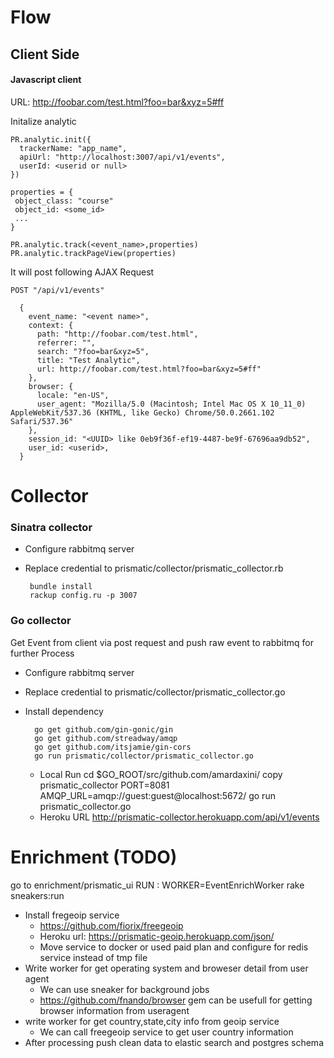 # Flow
## Client Side
#### Javascript client
  URL: http://foobar.com/test.html?foo=bar&xyz=5#ff
  
  Initalize analytic
  
    PR.analytic.init({
      trackerName: "app_name",
      apiUrl: "http://localhost:3007/api/v1/events",
      userId: <userid or null>
    })
    
    properties = {
     object_class: "course"
     object_id: <some_id>
     ...
    }
    
    PR.analytic.track(<event_name>,properties)
    PR.analytic.trackPageView(properties)

  It will post following AJAX Request
  
    POST "/api/v1/events" 
  
      {
        event_name: "<event name>",
        context: {
          path: "http://foobar.com/test.html",
          referrer: "",
          search: "?foo=bar&xyz=5",
          title: "Test Analytic",
          url: http://foobar.com/test.html?foo=bar&xyz=5#ff"
        },
        browser: {
          locale: "en-US",
          user_agent: "Mozilla/5.0 (Macintosh; Intel Mac OS X 10_11_0) AppleWebKit/537.36 (KHTML, like Gecko) Chrome/50.0.2661.102 Safari/537.36"
        },
        session_id: "<UUID> like 0eb9f36f-ef19-4487-be9f-67696aa9db52",
        user_id: <userid>,
      }

# Collector
### Sinatra collector        
 - Configure rabbitmq server
 - Replace credential to prismatic/collector/prismatic_collector.rb
 
        bundle install
        rackup config.ru -p 3007

### Go collector
Get Event from client via post request and push raw event to rabbitmq for further Process    

* Configure rabbitmq server
* Replace credential to prismatic/collector/prismatic_collector.go
* Install dependency
 
        go get github.com/gin-gonic/gin
        go get github.com/streadway/amqp
        go get github.com/itsjamie/gin-cors
        go run prismatic/collector/prismatic_collector.go
  * Local Run
    cd $GO_ROOT/src/github.com/amardaxini/
    copy prismatic_collector
    PORT=8081 AMQP_URL=amqp://guest:guest@localhost:5672/ go run prismatic_collector.go
  * Heroku URL
    http://prismatic-collector.herokuapp.com/api/v1/events
               

# Enrichment (TODO)
  go to enrichment/prismatic_ui
  RUN : WORKER=EventEnrichWorker rake sneakers:run
  
* Install fregeoip service 
  * https://github.com/fiorix/freegeoip
  * Heroku url: https://prismatic-geoip.herokuapp.com/json/<ip-address>
  * Move service to docker or used paid plan and configure for redis service instead of tmp file
* Write worker for get operating system and broweser detail from user agent
  * We can use sneaker for background jobs
  * https://github.com/fnando/browser gem can be usefull for getting browser information from useragent
* write worker for get country,state,city info from geoip service
  * We can call freegeoip service to get user country information
* After processing push clean data to elastic search and postgres schema

